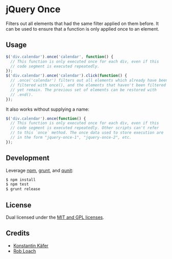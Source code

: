 jQuery Once
===========

Filters out all elements that had the same filter applied on them before. It can
be used to ensure that a function is only applied once to an element.


Usage
-----

``` javascript
$('div.calendar').once('calendar', function() {
  // This function is only executed once for each div, even if this
  // code segment is executed repeatedly.
});
$('div.calendar').once('calendar').click(function() {
  // .once('calendar') filters out all elements which already have been
  // filtered with once(), and the elements that haven't been filtered
  // yet remain. The previous set of elements can be restored with
  // .end().
});
```

It also works without supplying a name:

``` javascript
$('div.calendar').once(function() {
  // This function is only executed once for each div, even if this
  // code segment is executed repeatedly. Other scripts can't refer
  // to this `once` method. The once data used to store execution are
  // in the form "jquery-once-1", "jquery-once-2", etc.
});
```


Development
-----------

Leverage [npm](http://npmjs.org), [grunt](http://gruntjs.com), and
[qunit](http://qunitjs.com):

``` bash
$ npm install
$ npm test
$ grunt release
```


License
-------

Dual licensed under the [MIT and GPL licenses](LICENSE).


Credits
-------

* [Konstantin Käfer](http://kkaefer.com)
* [Rob Loach](http://robloach.net)
